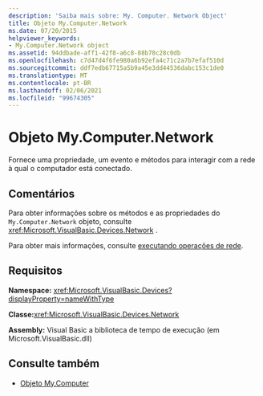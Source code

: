 ```yaml
---
description: 'Saiba mais sobre: My. Computer. Network Object'
title: Objeto My.Computer.Network
ms.date: 07/20/2015
helpviewer_keywords:
- My.Computer.Network object
ms.assetid: 94ddbade-aff1-42f8-a6c8-88b78c28c0db
ms.openlocfilehash: c7d47d4f6fe980a6b92efa4c71c2a7b7efaf510d
ms.sourcegitcommit: ddf7edb67715a5b9a45e3dd44536dabc153c1de0
ms.translationtype: MT
ms.contentlocale: pt-BR
ms.lasthandoff: 02/06/2021
ms.locfileid: "99674305"
---
```

# <a name="mycomputernetwork-object"></a>Objeto My.Computer.Network

Fornece uma propriedade, um evento e métodos para interagir com a rede à qual o computador está conectado.  
  
## <a name="remarks"></a>Comentários  

 Para obter informações sobre os métodos e as propriedades do `My.Computer.Network` objeto, consulte <xref:Microsoft.VisualBasic.Devices.Network> .  
  
 Para obter mais informações, consulte [executando operações de rede](../../developing-apps/programming/computer-resources/performing-network-operations.md).  
  
## <a name="requirements"></a>Requisitos  

 **Namespace:** <xref:Microsoft.VisualBasic.Devices?displayProperty=nameWithType>  
  
 **Classe:**<xref:Microsoft.VisualBasic.Devices.Network>  
  
 **Assembly:** Visual Basic a biblioteca de tempo de execução (em Microsoft.VisualBasic.dll)  
  
## <a name="see-also"></a>Consulte também

- [Objeto My.Computer](my-computer-object.md)
